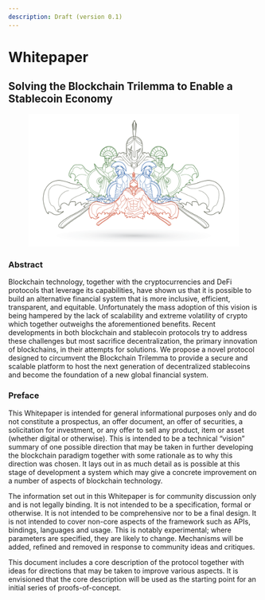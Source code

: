 ```yaml
---
description: Draft (version 0.1)
---
```


# Whitepaper

## Solving the Blockchain Trilemma to Enable a Stablecoin Economy

<figure><img src="../../.gitbook/assets/spear_protocol.png" alt=""><figcaption></figcaption></figure>

### Abstract

Blockchain technology, together with the cryptocurrencies and DeFi protocols that leverage its capabilities, have shown us that it is possible to build an alternative financial system that is more inclusive, efficient, transparent, and equitable. Unfortunately the mass adoption of this vision  is being hampered by the lack of scalability and extreme volatility of crypto which together outweighs the aforementioned benefits. Recent developments in both blockchain and stablecoin protocols try to address these challenges but most sacrifice decentralization, the primary innovation of blockchains, in their attempts for solutions. We propose a novel protocol designed to circumvent the Blockchain Trilemma to provide a secure and scalable platform to host the next generation of decentralized stablecoins and become the foundation of a new global financial system.

### Preface

This Whitepaper is intended for general informational purposes only and do not constitute a prospectus, an offer document, an offer of securities, a solicitation for investment, or any offer to sell any product, item or asset (whether digital or otherwise). This is intended to be a technical “vision” summary of one possible direction that may be taken in further developing the blockchain paradigm together with some rationale as to why this direction was chosen. It lays out in as much detail as is possible at this stage of development a system which may give a concrete improvement on a number of aspects of blockchain technology.&#x20;

The information set out in this Whitepaper is for community discussion only and is not legally binding. It is not intended to be a specification, formal or otherwise. It is not intended to be comprehensive nor to be a final design. It is not intended to cover non-core aspects of the framework such as APIs, bindings, languages and usage. This is notably experimental; where parameters are specified, they are likely to change. Mechanisms will be added, refined and removed in response to community ideas and critiques.&#x20;

This document includes a core description of the protocol together with ideas for directions that may be taken to improve various aspects. It is envisioned that the core description will be used as the starting point for an initial series of proofs-of-concept.&#x20;
